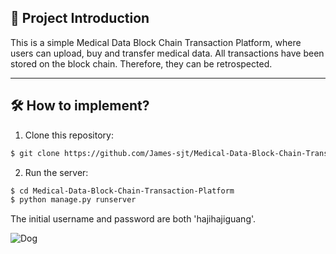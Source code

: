 ## 📖 Project Introduction

This is a simple Medical Data Block Chain Transaction Platform, where users can upload, buy and transfer medical data. All transactions have been stored on the block chain. Therefore, they can be retrospected.

---

## 🛠️ How to implement?
1. Clone this repository:
```sh
$ git clone https://github.com/James-sjt/Medical-Data-Block-Chain-Transaction-Platform.git
```
2. Run the server:
```sh
$ cd Medical-Data-Block-Chain-Transaction-Platform
$ python manage.py runserver
```
The initial username and password are both 'hajihajiguang'.

![Dog](https://github.com/user-attachments/assets/7c43af6b-eee2-4802-b22b-377a710ebd6e)

